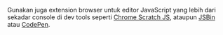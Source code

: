 Gunakan juga extension browser untuk editor JavaScript yang lebih dari sekadar console di dev tools seperti [Chrome Scratch JS](https://chrome.google.com/webstore/detail/scratch-js/alploljligeomonipppgaahpkenfnfkn), ataupun [JSBin](http://jsbin.com) atau [CodePen](https://codepen.io).

